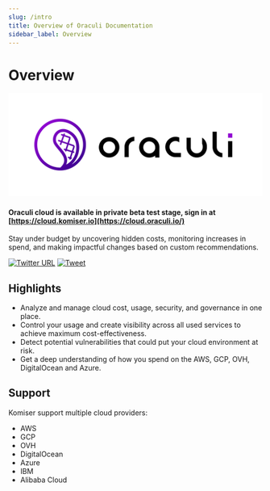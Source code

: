 ```yaml
---
slug: /intro
title: Overview of Oraculi Documentation
sidebar_label: Overview
---
```

# Overview

![Oraculi](/../static/img/light-mode-logo.png)

#### Oraculi cloud is available in private beta test stage, sign in at [https://cloud.komiser.io](https://cloud.oraculi.io/)

Stay under budget by uncovering hidden costs, monitoring increases in spend, and making impactful changes based on custom recommendations.

[![Twitter URL](https://img.shields.io/twitter/url/https/twitter.com/fold_left.svg?style=social&label=Follow%20%40mlabouardy)](https://twitter.com/mlabouardy) [![Tweet](https://img.shields.io/twitter/url/http/shields.io.svg?style=social)](https://twitter.com/intent/tweet?text=Optimize%20Cost%20and%20Security%20on%20AWS&url=https://github.com/mlabouardy/komiser&via=mlabouardy&hashtags=komiser,aws,gcp,cloud,serverless,devops)

## Highlights

* Analyze and manage cloud cost, usage, security, and governance in one place.
* Control your usage and create visibility across all used services to achieve maximum cost-effectiveness.
* Detect potential vulnerabilities that could put your cloud environment at risk.
* Get a deep understanding of how you spend on the AWS, GCP, OVH, DigitalOcean and Azure.
 
## Support

Komiser support multiple cloud providers:

* AWS
* GCP
* OVH
* DigitalOcean
* Azure
* IBM
* Alibaba Cloud